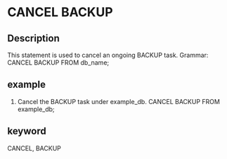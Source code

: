 # CANCEL BACKUP
## Description
This statement is used to cancel an ongoing BACKUP task.
Grammar:
CANCEL BACKUP FROM db_name;

## example
1. Cancel the BACKUP task under example_db.
CANCEL BACKUP FROM example_db;

## keyword
CANCEL, BACKUP

